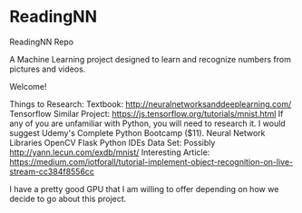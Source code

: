 # ReadingNN
ReadingNN Repo

A Machine Learning project designed to learn and recognize numbers from pictures and videos.

Welcome!

Things to Research:
Textbook: http://neuralnetworksanddeeplearning.com/
Tensorflow Similar Project: https://js.tensorflow.org/tutorials/mnist.html
If any of you are unfamiliar with Python, you will need to research it. I would suggest Udemy's Complete Python Bootcamp ($11).
Neural Network Libraries
OpenCV
Flask
Python IDEs
Data Set: Possibly http://yann.lecun.com/exdb/mnist/
Interesting Article: https://medium.com/iotforall/tutorial-implement-object-recognition-on-live-stream-cc384f8556cc

I have a pretty good GPU that I am willing to offer depending on how we decide to go about this project.
